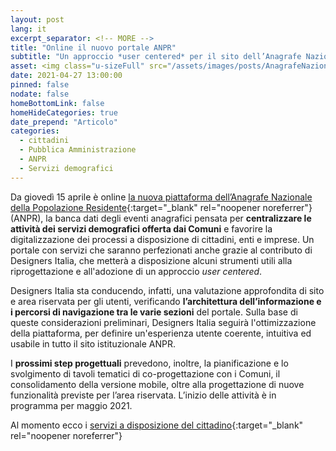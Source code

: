 ```yaml
---
layout: post
lang: it
excerpt_separator: <!-- MORE -->
title: "Online il nuovo portale ANPR"
subtitle: "Un approccio *user centered* per il sito dell’Anagrafe Nazionale della Popolazione Residente"
asset: <img class="u-sizeFull" src="/assets/images/posts/AnagrafeNazionalePopolazioneResidente.png" alt="Immagine decorativa, evocazione servizi digitali a misura di cittadino" />
date: 2021-04-27 13:00:00
pinned: false
nodate: false
homeBottomLink: false
homeHideCategories: true
date_prepend: "Articolo"
categories:
  - cittadini
  - Pubblica Amministrazione
  - ANPR
  - Servizi demografici
---
```


<!-- MORE -->
Da giovedì 15 aprile è online [la nuova piattaforma dell’Anagrafe Nazionale della Popolazione Residente](https://www.anpr.interno.it/){:target="_blank" rel="noopener noreferrer"} (ANPR), la banca dati degli eventi anagrafici pensata per **centralizzare le attività dei servizi demografici offerta dai Comuni** e favorire la digitalizzazione dei processi a disposizione di cittadini, enti e imprese. Un portale con servizi che saranno perfezionati anche grazie al contributo di Designers Italia, che metterà a disposizione alcuni strumenti utili alla riprogettazione e all'adozione di un approccio *user centered*.

Designers Italia sta conducendo, infatti, una valutazione approfondita di sito e area riservata per gli utenti, verificando **l’architettura dell’informazione e i percorsi di navigazione tra le varie sezioni** del portale. Sulla base di queste considerazioni preliminari, Designers Italia seguirà l'ottimizzazione della piattaforma, per definire un'esperienza utente coerente, intuitiva ed usabile in tutto il sito istituzionale ANPR.

I **prossimi step progettuali** prevedono, inoltre, la pianificazione e lo svolgimento di tavoli tematici di co-progettazione con i Comuni, il consolidamento della versione mobile, oltre alla progettazione di nuove funzionalità previste per l’area riservata. L’inizio delle attività è in programma per maggio 2021.

Al momento ecco i [servizi a disposizione del cittadino](https://www.anpr.interno.it/servizi-al-cittadino/){:target="_blank" rel="noopener noreferrer"}

